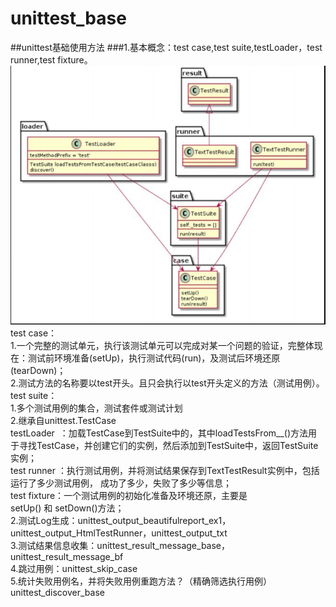 # unittest_base
##unittest基础使用方法
###1.基本概念：test case,test suite,testLoader，test runner,test fixture。   
![概念图](images/unittest.JPG)
test case：     
1.一个完整的测试单元，执行该测试单元可以完成对某一个问题的验证，完整体现在：测试前环境准备(setUp)，执行测试代码(run)，及测试后环境还原(tearDown)；     
2.测试方法的名称要以test开头。且只会执行以test开头定义的方法（测试用例）。     
test suite：    
1.多个测试用例的集合，测试套件或测试计划       
2.继承自unittest.TestCase      
testLoader  ：加载TestCase到TestSuite中的，其中loadTestsFrom__()方法用于寻找TestCase，并创建它们的实例，然后添加到TestSuite中，返回TestSuite实例；    
test runner ：执行测试用例，并将测试结果保存到TextTestResult实例中，包括运行了多少测试用例， 成功了多少，失败了多少等信息；    
test fixture：一个测试用例的初始化准备及环境还原，主要是setUp() 和 setDown()方法；    
2.测试Log生成：unittest_output_beautifulreport_ex1，unittest_output_HtmlTestRunner，unittest_output_txt    
3.测试结果信息收集：unittest_result_message_base，unittest_result_message_bf    
4.跳过用例：unittest_skip_case  
5.统计失败用例名，并将失败用例重跑方法？（精确筛选执行用例）  unittest_discover_base  
